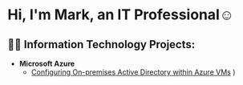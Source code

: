 <h1>Hi, I'm Mark, an IT Professional</a>☺</h1>

<h2>👨‍💻 Information Technology Projects:</h2>

- <b>Microsoft Azure</b>
  - [Configuring On-premises Active Directory within Azure VMs](https://github.com/Mark-Munoz/configuring-Active-Directory)
)
